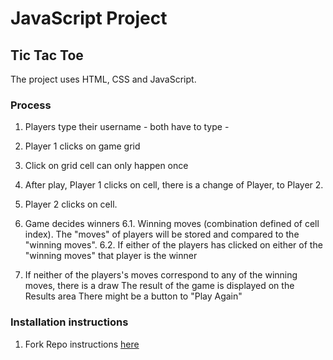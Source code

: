 # JavaScript Project 
## Tic Tac Toe

The project uses HTML, CSS and JavaScript.

### Process
1. Players type their username - both have to type - 
2. Player 1 clicks on game grid
3. Click on grid cell can only happen once
4. After play, Player 1 clicks on cell, there is a change of Player, to Player 2.
5. Player 2 clicks on cell.
6. Game decides winners
    6.1. Winning moves (combination defined of cell index). The "moves" of players will be stored and compared to the "winning moves".
    6.2. If either of the players has clicked on either of the "winning moves" that player is the winner

7. If neither of the players's moves correspond to any of the winning moves, there is a draw
The result of the game is displayed on the Results area
There might be a button to "Play Again"

### Installation instructions

1. Fork Repo instructions [here](https://docs.github.com/en/get-started/quickstart/fork-a-repo)

